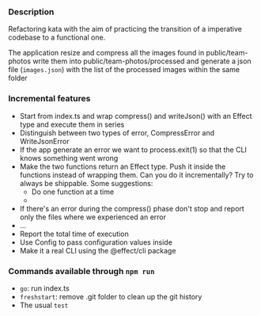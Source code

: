 ### Description 
Refactoring kata with the aim of practicing the transition of a imperative codebase to a functional one.

The application resize and compress all the images found in public/team-photos write them into public/team-photos/processed and generate a json file (`images.json`) with the list of the processed images within the same folder

### Incremental features
- Start from index.ts and wrap compress() and writeJson() with an Effect type and execute them in series
- Distinguish between two types of error, CompressError and WriteJsonError
- If the app generate an error we want to process.exit(1) so that the CLI knows something went wrong
- Make the two functions return an Effect type. Push it inside the functions instead of wrapping them. Can you do it incrementally? Try to always be shippable. Some suggestions:
    - Do one function at a time
    - 
- If there's an error during the compress() phase don't stop and report only the files where we experienced an error
- ... 
- Report the total time of execution
- Use Config to pass configuration values inside
- Make it a real CLI using the @effect/cli package

### Commands available through `npm run`
- `go`: run index.ts
- `freshstart`: remove .git folder to clean up the git history
- The usual `test`
